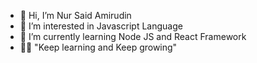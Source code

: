 - 👋 Hi, I’m Nur Said Amirudin
- 👀 I’m interested in Javascript Language
- 🌱 I’m currently learning Node JS and React Framework
- 🐱‍🏍 "Keep learning and Keep growing"
